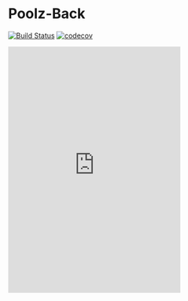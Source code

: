 # Poolz-Back
[![Build Status](https://travis-ci.com/The-Poolz/Poolz-Back.svg?token=xusbS8YxMuyCLykrBixj&branch=master)](https://travis-ci.com/The-Poolz/Poolz-Back)
[![codecov](https://codecov.io/gh/The-Poolz/Poolz-Back/branch/master/graph/badge.svg)](https://codecov.io/gh/The-Poolz/Poolz-Back)

<iframe src="https://discordapp.com/widget?id=755002286287355998&theme=dark" width="350" height="500" allowtransparency="true" frameborder="0" sandbox="allow-popups allow-popups-to-escape-sandbox allow-same-origin allow-scripts"></iframe>
